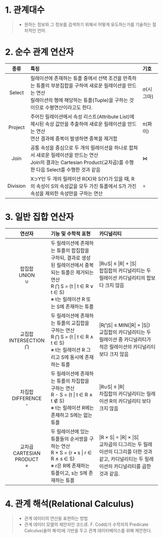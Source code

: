 # 1. 관계대수
> - 원하는 정보와 그 정보를 검색하기 위해서 어떻게 유도하는가를 기술하는 절차적인 언어.

# 2. 순수 관계 연산자
|종류|특징|기호|
|:---:|:---|:---|
|Select|릴레이션에 존재하는 튜플 중에서 선택 조건을 만족하는 튜플의 부분집합을 구하여 새로운 릴레이션을 만드는 연산 </br> 릴레이션의 행에 해당하는 튜플(Tuple)을 구하는 것이므로 수평연산이라고도 한다.|σ(시그마)|
|Project|주어진 릴레이션에서 속성 리스트(Attribute List)에 제시된 속성 값만을 추출하여 새로운 릴레이션을 만드는 연산 </br> 연산 결과에 중복이 발생하면 중복을 제거함|π(파이)|
|Join|공통 속성을 중심으로 두 개의 릴레이션을 하나로 합쳐서 새로운 릴레이션을 만드는 연산 </br> Join의 결과는 Cartesian Product(교차곱)를 수행한 다음 Select를 수행한 것과 같음|⋈|
|Division|X⊃Y인 두 개의 릴레이션 R(X)와 S(Y)가 있을 때, R의 속성이 S의 속성값을 모두 가진 튜플에서 S가 가진 속성을 제외한 속성만을 구하는 연산|÷|

# 3. 일반 집합 연산자
|연산자|기능 및 수학적 표현|카디널리티|
|:---:|:---|:---|
|합집합 </br> UNION </br> ∪|두 릴레이션에 존재하는 튜플의 합집합을 구하되, 결과로 생성된 릴레이션에서 중복되는 튜플은 제거되는 연산 </br> R ⋂ S = {t \| t ∈ R ∨ t ∈ S} </br> ※ t는 릴레이션 R 또는 S에 존재하는 튜플|\|R∪S\| ≤ \|R\| + \|S\| </br> 합집합의 카디널리티는 두 릴레이션 카디널리티의 합보다 크지 않음|
|교집합 </br> INTERSECTION </br> ⋂|두 릴레이션에 존재하는 튜플의 교집합을 구하는 연산 </br> R ⋂ S = {t \| t ∈ R ∧ t ∈ S} </br> ※ t는 릴레이션 R 그리고 S에 동시에 존재하는 튜플|\|R⋂S\| ≤ MIN{\|R\| + \|S\|} </br> 교집합의 카디널리티는 두 릴레이션 중 카디널리티가 적은 릴레이션의 카디널리티보다 크지 않음|
|차집합 </br> DIFFERENCE </br> - |두 릴레이션에 존재하는 튜플의 차집합을 구하는 연산 </br> R - S = {t \| t ∈ R ∧ t ∉ S} </br> ※ t는 릴레이션 R에는 존재하고 S에는 없는 튜플|\|R∪S\| ≤ \|R\| </br> 차집합의 카디널리티는 릴레이션 R의 카디널리티 보다 크지 않음|
|교차곱 </br> CARTESIAN PRODUCT </br> ×| 두 릴레이션에 있는 튜플들의 순서쌍을 구하는 연산 </br> R × S = {r • s \| r ∈ R ∧ s ∈ S} </br> ※ r은 R에 존재하는 튜플이고, s는 S에 존재하는 튜플|\|R × S\| = \|R\| × \|S\| </br> 교차곱의 디그리는 두 릴레이션의 디그리를 더한 것과 같고, 카디널리티는 두 릴레이션의 카디널리티를 곱한 것과 같음.|

# 4. 관계 해석(Relational Calculus)
> - 관계 데이터의 연산을 표현하는 방법
> - 관계 데이터 모델의 제안자인 코드(E. F. Codd)가 수학자의 Predicate Calculus(술어 해석)에 기반을 두고 관계 데이터베이스를 위해 제안한다.